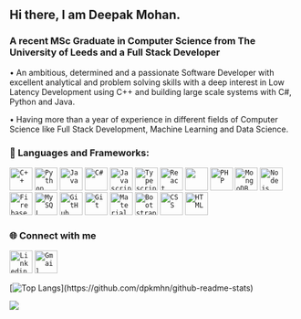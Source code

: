 ## Hi there, I am Deepak Mohan.


### A recent MSc Graduate in Computer Science from The University of Leeds and a Full Stack Developer 

• An ambitious, determined and a passionate Software Developer with excellent analytical and problem solving skills with a deep interest in Low Latency Development using C++ and building large scale systems with C#, Python and Java. 

• Having more than a year of experience in different fields of Computer Science like Full Stack Development, Machine Learning and Data Science.

### 🔧 Languages and Frameworks:
<code><img width="40px" src="https://img.icons8.com/color/4x/c-plus-plus-logo.png" title="C++"/></code>
<code><img width="40px" src="https://img.icons8.com/color/4x/000000/python.png" title="Python"/></code>
<code><img width="40px" src="https://img.icons8.com/color/37/java-coffee-cup-logo--v1.png" title ="Java"/></code>
<code><img width="40px"  src="https://img.icons8.com/ios-filled/344/c-sharp-logo.png" title="C#"/></code>
 <code><img width="40px" src="https://img.icons8.com/color/48/000000/javascript.png" title="Javascript"/></code>
<code><img width="40px" src="https://img.icons8.com/color/512/typescript.png" title="Typescript"/></code>
 <code><img width="40px" src="https://img.icons8.com/plasticine/100/000000/react.png" title="React"/></code>
 <code><img width="40px" src="https://cdn.icon-icons.com/icons2/3392/PNG/512/nextjs_icon_213852.png"/></code>
<code><img width="40px" src="https://www.php.net/images/logos/php-logo-bigger.png" title="PHP"/></code>
<code><img width="40px" src="https://img.icons8.com/color/8x/000000/mongodb.png" title="MongoDB"/></code>
<code><img width="40px" src="https://img.icons8.com/color/8x/000000/nodejs.png" title="Nodejs"/></code>
<code><img width="40px" src="https://img.icons8.com/color/344/firebase.png" title="Firebase"/></code>
<code><img width="40px" src="https://img.icons8.com/ios/4x/00758f/mysql-logo.png" title="MySQL"/></code>
<code><img width="40px" src="https://img.icons8.com/fluent/8x/github.png" title="GitHub"/></code>
<code><img width="40px" src="https://img.icons8.com/color/2x/git.png" title="Git"/></code>
<code><img width="40px" src="https://img.icons8.com/color/344/material-ui.png" title="Material UI"></code>
<code><img width="40px" src="https://img.icons8.com/color/2x/bootstrap.png" title="Bootstrap"/></code>
<code><img width="40px" src="https://img.icons8.com/color/48/000000/css3.png" title="CSS"/></code>
<code><img width="40px" src="https://img.icons8.com/color/48/000000/html-5.png" title="HTML"/></code>

### 🌐 Connect with me 
<code><a href="https://www.linkedin.com/in/deepakmhn/"><img width="40px" src="https://img.icons8.com/color/8x/000000/linkedin.png" title="Linkedin"/></a></code>
<code><a href="mailto:deepakmhn1@gmail.com"><img width="40px" src="https://img.icons8.com/fluent/48/000000/gmail.png" title="Gmail"/></a></code>

[![Top Langs](https://github-readme-stats.vercel.app/api/top-langs/?username=dpkmhn&theme=blue-green&layout=compact&count_private=true&show_icons=true&include_all_commits=true")](https://github.com/dpkmhn/github-readme-stats)

 <img src = "https://github-readme-stats.vercel.app/api?username=dpkmhn&theme=blue-green&count_private=true&show_icons=true&include_all_commits=true">
